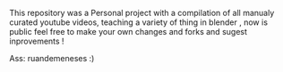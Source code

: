 This repository was a Personal project with a compilation of all manualy curated youtube videos, teaching a variety of thing in blender , now is public feel free to make your own changes and forks and sugest inprovements !

Ass: ruandemeneses :)

